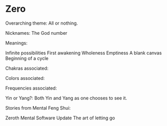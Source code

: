 # Zero

Overarching theme: All or nothing.

Nicknames: The God number

Meanings:

Infinite possibilities
First awakening
Wholeness
Emptiness
A blank canvas
Beginning of a cycle

Chakras associated:

Colors associated:

Frequencies associated:

Yin or Yang?: Both Yin and Yang as one chooses to see it.

Stories from Mental Feng Shui:

Zeroth
Mental Software Update
The art of letting go
